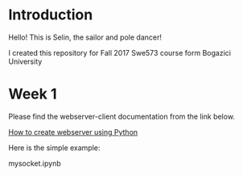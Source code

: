 # Introduction

Hello! This is Selin, the sailor and pole dancer!

I created this repository for Fall 2017 Swe573 course form Bogazici University


# Week 1
Please find the webserver-client documentation from the link below.

[How to create webserver using Python](https://github.com/SelinGungor/Fall2017Swe573/wiki/How-to-create-webserver-using-Python)

Here is the simple example:

mysocket.ipynb

